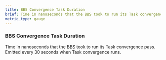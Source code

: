 ```yaml
---
title: BBS Convergence Task Duration
brief: Time in nanoseconds that the BBS took to run its Task convergence pass. Emitted every 30 seconds when Task convergence runs.
metric_type: gauge
---
```


### BBS Convergence Task Duration

Time in nanoseconds that the BBS took to run its Task convergence pass. Emitted every 30 seconds when Task convergence runs.